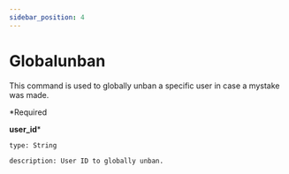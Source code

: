 ```yaml
---
sidebar_position: 4
---
```


# Globalunban

This command is used to globally unban a specific user in case a mystake was made.

*Required

**user_id***

    type: String

    description: User ID to globally unban.
